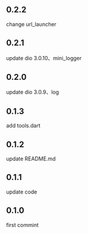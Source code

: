 ## 0.2.2
change url_launcher

## 0.2.1
update dio 3.0.10、mini_logger


## 0.2.0
update dio 3.0.9、log

## 0.1.3
add tools.dart

## 0.1.2
update README.md

## 0.1.1
update code

## 0.1.0
first commint

